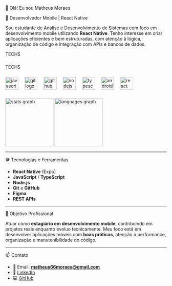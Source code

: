 👋 Olá! Eu sou Matheus Moraes  

📱 Desenvolvedor Mobile | React Native

Sou estudante de Análise e Desenvolvimento de Sistemas com foco em desenvolvimento mobile utilizando **React Native**. Tenho interesse em criar aplicações eficientes e bem estruturadas, com atenção à lógica, organização de código e integração com APIs e bancos de dados.
<p align="left">TECHS</p>

###

<p align="left">TECHS</p>

###

<div align="left">
  <img src="https://cdn.jsdelivr.net/gh/devicons/devicon/icons/javascript/javascript-original.svg" height="40" alt="javascript logo"  />
  <img width="12" />
  <img src="https://cdn.jsdelivr.net/gh/devicons/devicon/icons/git/git-original.svg" height="40" alt="git logo"  />
  <img width="12" />
  <img src="https://skillicons.dev/icons?i=github" height="40" alt="github logo"  />
  <img width="12" />
  <img src="https://cdn.simpleicons.org/nodedotjs/339933" height="40" alt="nodejs logo"  />
  <img width="12" />
  <img src="https://cdn.jsdelivr.net/gh/devicons/devicon/icons/typescript/typescript-original.svg" height="40" alt="typescript logo"  />
  <img width="12" />
  <img src="https://cdn.jsdelivr.net/gh/devicons/devicon/icons/android/android-original.svg" height="40" alt="android logo"  />
  <img width="12" />
  <img src="https://cdn.jsdelivr.net/gh/devicons/devicon/icons/react/react-original.svg" height="40" alt="react logo"  />
</div>

###

<div align="left">
  <img src="https://github-readme-stats.vercel.app/api?username=Matheus79Moraes&hide_title=false&hide_rank=false&show_icons=true&include_all_commits=true&count_private=true&disable_animations=false&theme=dracula&locale=en&hide_border=false&order=1" height="150" alt="stats graph"  />
  <img src="https://github-readme-stats.vercel.app/api/top-langs?username=Matheus79Moraes&locale=pt-br&hide_title=false&layout=compact&card_width=320&langs_count=5&theme=tokyonight&hide_border=false&order=2" height="150" alt="languages graph"  />
</div>

---

🛠️ Tecnologias e Ferramentas

- **React Native** (Expo)
- **JavaScript** / **TypeScript**
- **Node.js** 
- **Git** e **GitHub**
- **Figma** 
- **REST APIs**
---

🎯 Objetivo Profissional

Atuar como **estagiário em desenvolvimento mobile**, contribuindo em projetos reais enquanto evoluo tecnicamente. Meu foco está em desenvolver aplicações móveis com **boas práticas**, atenção à performance, organização e manutenibilidade do código.

---

📫 Contato

- 📧 Email: **matheus66moraes@gmail.com**
- 💼 [LinkedIn](https://www.linkedin.com/in/matheus-moraes-165337288/)
- 💻 [GitHub](https://github.com/Matheus79Moraes)



